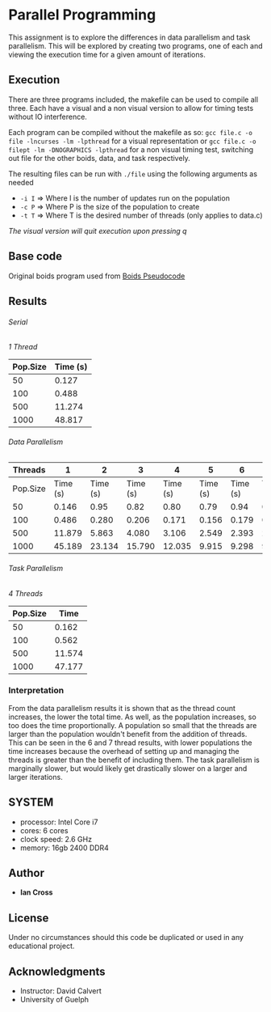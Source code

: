 # Parallel Programming

This assignment is to explore the differences in data parallelism and task parallelism. This will be explored by creating two programs, one of each and viewing the execution time for a given amount of iterations.

## Execution

There are three programs included, the makefile can be used to compile all three. Each have a visual and a non visual version to allow for timing tests without IO interference.

Each program can be compiled without the makefile as so: `gcc file.c -o file -lncurses -lm -lpthread` for a visual representation or `gcc file.c -o filept -lm -DNOGRAPHICS -lpthread` for a non visual timing test, switching out file for the other boids, data, and task respectively.

The resulting files can be run with `./file` using the following arguments as needed

- `-i I` => Where I is the number of updates run on the population
- `-c P` => Where P is the size of the population to create
- `-t T` => Where T is the desired number of threads (only applies to data.c)

_The visual version will quit execution upon pressing q_

## Base code

Original boids program used from [Boids Pseudocode](http://www.kfish.org/boids/pseudocode.html)

## Results

###### Serial

_1 Thread_

| Pop.Size | Time (s) |
| -------- | -------- |
| 50       | 0.127    |
| 100      | 0.488    |
| 500      | 11.274   |
| 1000     | 48.817   |

###### Data Parallelism

| Threads  | 1        | 2        | 3        | 4        | 5        | 6        | 7        |
| -------- | -------- | -------- | -------- | -------- | -------- | -------- | -------- |
| Pop.Size | Time (s) | Time (s) | Time (s) | Time (s) | Time (s) | Time (s) | Time (s) |
| 50       | 0.146    | 0.95     | 0.82     | 0.80     | 0.79     | 0.94     | 0.97     |
| 100      | 0.486    | 0.280    | 0.206    | 0.171    | 0.156    | 0.179    | 0.187    |
| 500      | 11.879   | 5.863    | 4.080    | 3.106    | 2.549    | 2.393    | 2.616    |
| 1000     | 45.189   | 23.134   | 15.790   | 12.035   | 9.915    | 9.298    | 9.844    |

###### Task Parallelism

_4 Threads_

| Pop.Size | Time   |
| -------- | ------ |
| 50       | 0.162  |
| 100      | 0.562  |
| 500      | 11.574 |
| 1000     | 47.177 |

### Interpretation

From the data parallelism results it is shown that as the thread count increases, the lower the total time. As well, as the population increases, so too does the time proportionally. A population so small that the threads are larger than the population wouldn't benefit from the addition of threads. This can be seen in the 6 and 7 thread results, with lower populations the time increases because the overhead of setting up and managing the threads is greater than the benefit of including them. The task parallelism is marginally slower, but would likely get drastically slower on a larger and larger iterations.

## SYSTEM

- processor: Intel Core i7
- cores: 6 cores
- clock speed: 2.6 GHz
- memory: 16gb 2400 DDR4

## Author

- **Ian Cross**

## License

Under no circumstances should this code be duplicated or used in any educational project.

## Acknowledgments

- Instructor: David Calvert
- University of Guelph
